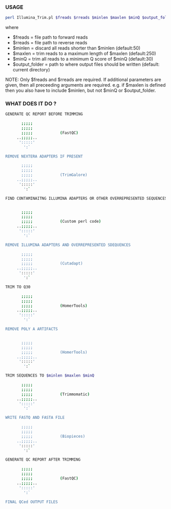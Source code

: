 ### USAGE

```sh
perl Illumina_Trim.pl $freads $rreads $minlen $maxlen $minQ $output_folder
  ```
  
where

- $freads = file path to forward reads
- $rreads = file path to reverse reads
- $minlen = discard all reads shorter than $minlen (default:50)
- $maxlen = trim reads to a maximum length of $maxlen (default:250)
- $minQ = trim all reads to a minimum Q score of $minQ (default:30)
- $output_folder = path to where output files should be written (default: current directory)

NOTE: Only $freads and $rreads are required.  If additional parameters are given, then all preceeding arguments are required. e.g. if $maxlen is defined then you also have to include $minlen, but not $minQ or $output_folder.

### WHAT DOES IT DO ?

```sh
GENERATE QC REPORT BEFORE TRIMMING

       ;;;;;
       ;;;;;
       ;;;;;            (FastQC)
     ..;;;;;..
      ':::::'
        ':`

REMOVE NEXTERA ADAPTERS IF PRESENT

       ;;;;;
       ;;;;;
       ;;;;;            (TrimGalore)
     ..;;;;;..
      ':::::'
        ':`

FIND CONTAMINAITNG ILLUMINA ADAPTERS OR OTHER OVERREPRESENTED SEQUENCES


       ;;;;;
       ;;;;;
       ;;;;;            (Custom perl code)
     ..;;;;;..
      ':::::'
        ':`

REMOVE ILLUMINA ADAPTERS AND OVERREPRESENTED SDEQUENCES

       ;;;;;
       ;;;;;
       ;;;;;            (Cutadapt)
     ..;;;;;..
      ':::::'
        ':`

TRIM TO Q30

       ;;;;;
       ;;;;;
       ;;;;;            (HomerTools)
     ..;;;;;..
      ':::::'
        ':`

REMOVE POLY A ARTIFACTS


       ;;;;;
       ;;;;;
       ;;;;;            (HomerTools)
     ..;;;;;..
      ':::::'
        ':`

TRIM SEQUENCES TO $minlen $maxlen $minQ

       ;;;;;
       ;;;;;
       ;;;;;            (Trimmomatic)
     ..;;;;;..
      ':::::'
        ':`

WRITE FASTQ AND FASTA FILE

       ;;;;;
       ;;;;;
       ;;;;;            (Biopieces)
     ..;;;;;..
      ':::::'
        ':`

GENERATE QC REPORT AFTER TRIMMING

       ;;;;;
       ;;;;;
       ;;;;;            (FastQC)
     ..;;;;;..
      ':::::'
        ':`

FINAL QCed OUTPUT FILES

```
  
